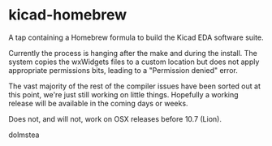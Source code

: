 kicad-homebrew
==============

A tap containing a Homebrew formula to build the Kicad EDA software suite.

Currently the process is hanging after the make and during the install. The system copies
the wxWidgets files to a custom location but does not apply appropriate permissions bits,
leading to a "Permission denied" error.

The vast majority of the rest of the compiler issues have been sorted out at this point,
we're just still working on little things. Hopefully a working release will be available
in the coming days or weeks.

Does not, and will not, work on OSX releases before 10.7 (Lion).

dolmstea
